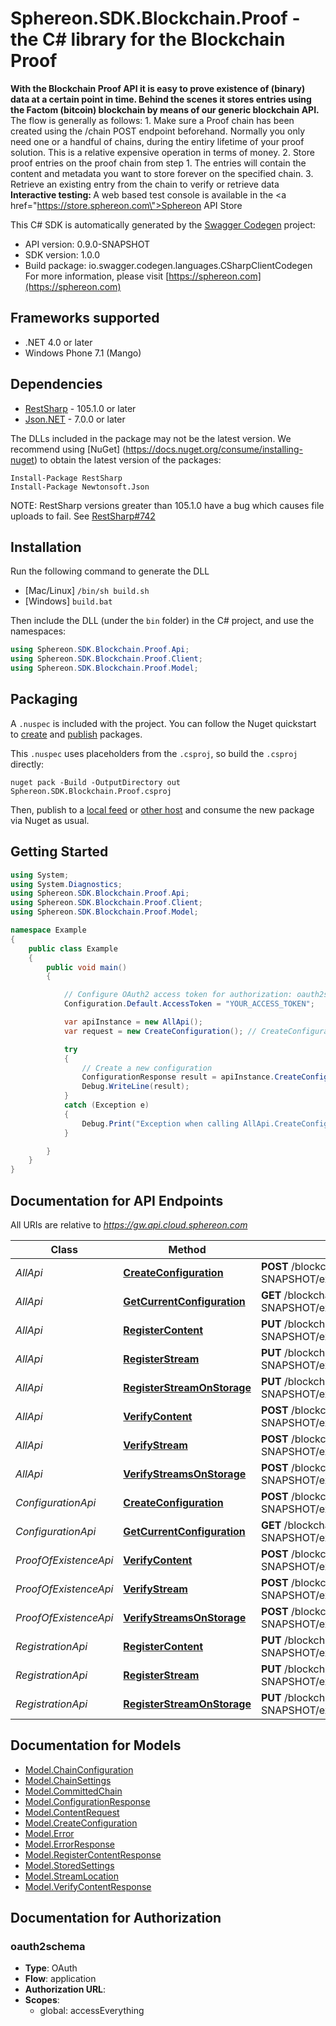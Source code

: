# Sphereon.SDK.Blockchain.Proof - the C# library for the Blockchain Proof

<b>With the Blockchain Proof API it is easy to prove existence of (binary) data at a certain point in time. Behind the scenes it stores entries using the Factom (bitcoin) blockchain by means of our generic blockchain API.</b>    The flow is generally as follows:  1. Make sure a Proof chain has been created using the /chain POST endpoint beforehand. Normally you only need one or a handful of chains, during the entiry lifetime of your proof solution. This is a relative expensive operation in terms of money.  2. Store proof entries on the proof chain from step 1. The entries will contain the content and metadata you want to store forever on the specified chain.  3. Retrieve an existing entry from the chain to verify or retrieve data      <b>Interactive testing: </b>A web based test console is available in the <a href=\"https://store.sphereon.com\">Sphereon API Store</a>

This C# SDK is automatically generated by the [Swagger Codegen](https://github.com/swagger-api/swagger-codegen) project:

- API version: 0.9.0-SNAPSHOT
- SDK version: 1.0.0
- Build package: io.swagger.codegen.languages.CSharpClientCodegen
    For more information, please visit [https://sphereon.com](https://sphereon.com)

<a name="frameworks-supported"></a>
## Frameworks supported
- .NET 4.0 or later
- Windows Phone 7.1 (Mango)

<a name="dependencies"></a>
## Dependencies
- [RestSharp](https://www.nuget.org/packages/RestSharp) - 105.1.0 or later
- [Json.NET](https://www.nuget.org/packages/Newtonsoft.Json/) - 7.0.0 or later

The DLLs included in the package may not be the latest version. We recommend using [NuGet] (https://docs.nuget.org/consume/installing-nuget) to obtain the latest version of the packages:
```
Install-Package RestSharp
Install-Package Newtonsoft.Json
```

NOTE: RestSharp versions greater than 105.1.0 have a bug which causes file uploads to fail. See [RestSharp#742](https://github.com/restsharp/RestSharp/issues/742)

<a name="installation"></a>
## Installation
Run the following command to generate the DLL
- [Mac/Linux] `/bin/sh build.sh`
- [Windows] `build.bat`

Then include the DLL (under the `bin` folder) in the C# project, and use the namespaces:
```csharp
using Sphereon.SDK.Blockchain.Proof.Api;
using Sphereon.SDK.Blockchain.Proof.Client;
using Sphereon.SDK.Blockchain.Proof.Model;
```
<a name="packaging"></a>
## Packaging

A `.nuspec` is included with the project. You can follow the Nuget quickstart to [create](https://docs.microsoft.com/en-us/nuget/quickstart/create-and-publish-a-package#create-the-package) and [publish](https://docs.microsoft.com/en-us/nuget/quickstart/create-and-publish-a-package#publish-the-package) packages.

This `.nuspec` uses placeholders from the `.csproj`, so build the `.csproj` directly:

```
nuget pack -Build -OutputDirectory out Sphereon.SDK.Blockchain.Proof.csproj
```

Then, publish to a [local feed](https://docs.microsoft.com/en-us/nuget/hosting-packages/local-feeds) or [other host](https://docs.microsoft.com/en-us/nuget/hosting-packages/overview) and consume the new package via Nuget as usual.

<a name="getting-started"></a>
## Getting Started

```csharp
using System;
using System.Diagnostics;
using Sphereon.SDK.Blockchain.Proof.Api;
using Sphereon.SDK.Blockchain.Proof.Client;
using Sphereon.SDK.Blockchain.Proof.Model;

namespace Example
{
    public class Example
    {
        public void main()
        {

            // Configure OAuth2 access token for authorization: oauth2schema
            Configuration.Default.AccessToken = "YOUR_ACCESS_TOKEN";

            var apiInstance = new AllApi();
            var request = new CreateConfiguration(); // CreateConfiguration | Create a new Proof of Existence context using the provided entity settings

            try
            {
                // Create a new configuration
                ConfigurationResponse result = apiInstance.CreateConfiguration(request);
                Debug.WriteLine(result);
            }
            catch (Exception e)
            {
                Debug.Print("Exception when calling AllApi.CreateConfiguration: " + e.Message );
            }

        }
    }
}
```

<a name="documentation-for-api-endpoints"></a>
## Documentation for API Endpoints

All URIs are relative to *https://gw.api.cloud.sphereon.com*

Class | Method | HTTP request | Description
------------ | ------------- | ------------- | -------------
*AllApi* | [**CreateConfiguration**](docs/AllApi.md#createconfiguration) | **POST** /blockchain/proof/0.9.0-SNAPSHOT/existence/config | Create a new configuration
*AllApi* | [**GetCurrentConfiguration**](docs/AllApi.md#getcurrentconfiguration) | **GET** /blockchain/proof/0.9.0-SNAPSHOT/existence/config/{configName} | Get the settings for registration/verification
*AllApi* | [**RegisterContent**](docs/AllApi.md#registercontent) | **PUT** /blockchain/proof/0.9.0-SNAPSHOT/existence/{configName}/content | Register content
*AllApi* | [**RegisterStream**](docs/AllApi.md#registerstream) | **PUT** /blockchain/proof/0.9.0-SNAPSHOT/existence/{configName}/streams/multipart | Register content using a bytestream/file
*AllApi* | [**RegisterStreamOnStorage**](docs/AllApi.md#registerstreamonstorage) | **PUT** /blockchain/proof/0.9.0-SNAPSHOT/existence/{configName}/streams/location | Register content using a bytestream/file
*AllApi* | [**VerifyContent**](docs/AllApi.md#verifycontent) | **POST** /blockchain/proof/0.9.0-SNAPSHOT/existence/{configName}/content | Verify content
*AllApi* | [**VerifyStream**](docs/AllApi.md#verifystream) | **POST** /blockchain/proof/0.9.0-SNAPSHOT/existence/{configName}/streams/multipart | Verify content using a bytestream/file
*AllApi* | [**VerifyStreamsOnStorage**](docs/AllApi.md#verifystreamsonstorage) | **POST** /blockchain/proof/0.9.0-SNAPSHOT/existence/{configName}/streams/location | Verify content using a bytestream/file
*ConfigurationApi* | [**CreateConfiguration**](docs/ConfigurationApi.md#createconfiguration) | **POST** /blockchain/proof/0.9.0-SNAPSHOT/existence/config | Create a new configuration
*ConfigurationApi* | [**GetCurrentConfiguration**](docs/ConfigurationApi.md#getcurrentconfiguration) | **GET** /blockchain/proof/0.9.0-SNAPSHOT/existence/config/{configName} | Get the settings for registration/verification
*ProofOfExistenceApi* | [**VerifyContent**](docs/ProofOfExistenceApi.md#verifycontent) | **POST** /blockchain/proof/0.9.0-SNAPSHOT/existence/{configName}/content | Verify content
*ProofOfExistenceApi* | [**VerifyStream**](docs/ProofOfExistenceApi.md#verifystream) | **POST** /blockchain/proof/0.9.0-SNAPSHOT/existence/{configName}/streams/multipart | Verify content using a bytestream/file
*ProofOfExistenceApi* | [**VerifyStreamsOnStorage**](docs/ProofOfExistenceApi.md#verifystreamsonstorage) | **POST** /blockchain/proof/0.9.0-SNAPSHOT/existence/{configName}/streams/location | Verify content using a bytestream/file
*RegistrationApi* | [**RegisterContent**](docs/RegistrationApi.md#registercontent) | **PUT** /blockchain/proof/0.9.0-SNAPSHOT/existence/{configName}/content | Register content
*RegistrationApi* | [**RegisterStream**](docs/RegistrationApi.md#registerstream) | **PUT** /blockchain/proof/0.9.0-SNAPSHOT/existence/{configName}/streams/multipart | Register content using a bytestream/file
*RegistrationApi* | [**RegisterStreamOnStorage**](docs/RegistrationApi.md#registerstreamonstorage) | **PUT** /blockchain/proof/0.9.0-SNAPSHOT/existence/{configName}/streams/location | Register content using a bytestream/file


<a name="documentation-for-models"></a>
## Documentation for Models

 - [Model.ChainConfiguration](docs/ChainConfiguration.md)
 - [Model.ChainSettings](docs/ChainSettings.md)
 - [Model.CommittedChain](docs/CommittedChain.md)
 - [Model.ConfigurationResponse](docs/ConfigurationResponse.md)
 - [Model.ContentRequest](docs/ContentRequest.md)
 - [Model.CreateConfiguration](docs/CreateConfiguration.md)
 - [Model.Error](docs/Error.md)
 - [Model.ErrorResponse](docs/ErrorResponse.md)
 - [Model.RegisterContentResponse](docs/RegisterContentResponse.md)
 - [Model.StoredSettings](docs/StoredSettings.md)
 - [Model.StreamLocation](docs/StreamLocation.md)
 - [Model.VerifyContentResponse](docs/VerifyContentResponse.md)


<a name="documentation-for-authorization"></a>
## Documentation for Authorization

<a name="oauth2schema"></a>
### oauth2schema

- **Type**: OAuth
- **Flow**: application
- **Authorization URL**: 
- **Scopes**: 
  - global: accessEverything

